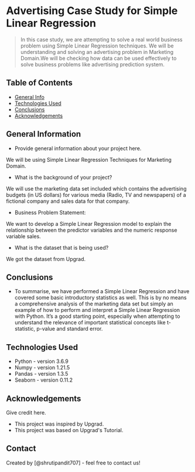 # Advertising Case Study for Simple Linear Regression
> In this case study, we are attempting to solve a real world business problem using Simple Linear Regression techniques. We will be understanding and solving an advertising problem in Marketing Domain.We will be checking how data can be used effectively to solve business problems like advertising prediction system.

## Table of Contents
* [General Info](#general-information)
* [Technologies Used](#technologies-used)
* [Conclusions](#conclusions)
* [Acknowledgements](#acknowledgements)

<!-- You can include any other section that is pertinent to your problem -->

## General Information
- Provide general information about your project here.

We will be using Simple Linear Regression Techniques for Marketing Domain.

- What is the background of your project?

We will use the marketing data set included which contains the advertising budgets (in US dollars) for various media (Radio, TV and newspapers) of a fictional company and sales data for that company.

- Business Problem Statement:

We want to develop a Simple Linear Regression model to explain the relationship between the predictor variables and the numeric response variable sales. 

- What is the dataset that is being used?

We got the dataset from Upgrad.

<!-- You don't have to answer all the questions - just the ones relevant to your project. -->

## Conclusions
- To summarise, we have performed a Simple Linear Regression and have covered some basic introductory statistics as well. This is by no means a comprehensive analysis of the marketing data set but simply an example of how to perform and interpret a Simple Linear Regression with Python. It’s a good starting point, especially when attempting to understand the relevance of important statistical concepts like t-statistic, p-value and standard error. 

<!-- You don't have to answer all the questions - just the ones relevant to your project. -->


## Technologies Used
- Python - version 3.6.9
- Numpy - version 1.21.5
- Pandas - version 1.3.5
- Seaborn - version 0.11.2


<!-- As the libraries versions keep on changing, it is recommended to mention the version of library used in this project -->

## Acknowledgements
Give credit here.
- This project was inspired by Upgrad.
- This project was based on Upgrad's Tutorial.


## Contact
Created by [@shrutipandit707] - feel free to contact us!


<!-- Optional -->
<!-- ## License -->
<!-- This project is open source and available under the [... License](). -->

<!-- You don't have to include all sections - just the one's relevant to your project -->
